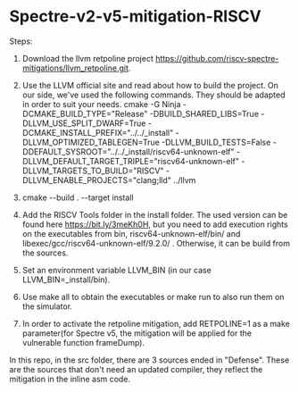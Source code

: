 # Spectre-v2-v5-mitigation-RISCV

Steps:

1. Download the llvm retpoline project https://github.com/riscv-spectre-mitigations/llvm_retpoline.git.

2. Use the LLVM official site and read about how to build the project. On our side, we've used the following commands. They should be adapted in order to suit your needs. cmake -G Ninja -DCMAKE_BUILD_TYPE="Release" -DBUILD_SHARED_LIBS=True -DLLVM_USE_SPLIT_DWARF=True -DCMAKE_INSTALL_PREFIX="../../_install" -DLLVM_OPTIMIZED_TABLEGEN=True -DLLVM_BUILD_TESTS=False -DDEFAULT_SYSROOT="../../_install/riscv64-unknown-elf" -DLLVM_DEFAULT_TARGET_TRIPLE="riscv64-unknown-elf" -DLLVM_TARGETS_TO_BUILD="RISCV" -DLLVM_ENABLE_PROJECTS="clang;lld" ../llvm

3. cmake --build . --target install

4. Add the RISCV Tools folder in the install folder. The used version can be found here https://bit.ly/3meKh0H, but you need to add execution rights on the executables from bin, riscv64-unknown-elf/bin/ and libexec/gcc/riscv64-unknown-elf/9.2.0/ . Otherwise, it can be build from the sources.

5. Set an environment variable LLVM_BIN (in our case LLVM_BIN=_install/bin).

6. Use make all to obtain the executables or make run to also run them on the simulator.

7. In order to activate the retpoline mitigation, add RETPOLINE=1 as a make parameter(for Spectre v5, the mitigation will be applied for the vulnerable function frameDump).

In this repo, in the src folder, there are 3 sources ended in "Defense". These are the sources that don't need an updated compiler, they reflect the mitigation in the inline asm code.
